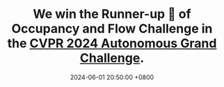 ---
title: >-
    We win the <strong>Runner-up 🥈 of Occupancy and Flow Challenge</strong> in the <a href="https://opendrivelab.com/challenge2024/" target="_blank">CVPR 2024 Autonomous Grand Challenge</a>. 
date: 2024-06-01 20:50:00 +0800
---